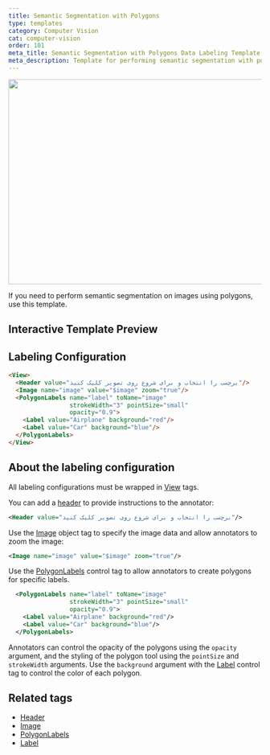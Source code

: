 ```yaml
---
title: Semantic Segmentation with Polygons
type: templates
category: Computer Vision
cat: computer-vision
order: 101
meta_title: Semantic Segmentation with Polygons Data Labeling Template
meta_description: Template for performing semantic segmentation with polygons with Label Studio for your machine learning and data science projects.
---
```


<img src="/images/templates/semantic-segmentation-with-polygons.png" alt="" class="gif-border" width="552px" height="408px" />

If you need to perform semantic segmentation on images using polygons, use this template.

## Interactive Template Preview

<div id="main-preview"></div>

## Labeling Configuration

```html
<View>
  <Header value="برچسب را انتخاب و برای شروع روی تصویر کلیک کنید"/>
  <Image name="image" value="$image" zoom="true"/>
  <PolygonLabels name="label" toName="image"
                 strokeWidth="3" pointSize="small"
                 opacity="0.9">
    <Label value="Airplane" background="red"/>
    <Label value="Car" background="blue"/>
  </PolygonLabels>
</View>
```

## About the labeling configuration

All labeling configurations must be wrapped in [View](/tags/view.html) tags.

You can add a [header](/tags/header.html) to provide instructions to the annotator:
```xml
<Header value="برچسب را انتخاب و برای شروع روی تصویر کلیک کنید"/>
```

Use the [Image](/tags/image.html) object tag to specify the image data and allow annotators to zoom the image:
```xml
<Image name="image" value="$image" zoom="true"/>
```

Use the [PolygonLabels](/tags/polygonlabels.html) control tag to allow annotators to create polygons for specific labels. 
```xml
  <PolygonLabels name="label" toName="image"
                 strokeWidth="3" pointSize="small"
                 opacity="0.9">
    <Label value="Airplane" background="red"/>
    <Label value="Car" background="blue"/>
  </PolygonLabels>
```
Annotators can control the opacity of the polygons using the `opacity` argument, and the styling of the polygon tool using the `pointSize` and `strokeWidth` arguments. Use the `background` argument with the [Label](/tags/label.html) control tag to control the color of each polygon.

## Related tags

- [Header](/tags/header.html)
- [Image](/tags/image.html)
- [PolygonLabels](/tags/polygonlabels.html)
- [Label](/tags/label.html)
